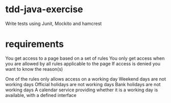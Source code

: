 # tdd-java-exercise

Write tests using Junit, Mockito and hamcrest

# requirements

You get access to a page based on a set of rules
You only get access when you are allowed by all rules applicable to the page
If access is denied you want to know the reason(s)

One of the rules only allows access on a working day
Weekend days are not working days
Official holidays are not working days
Bank holidays are not working days
A calendar service providing whether it is a working day is available, with a defined interface

